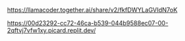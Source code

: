 https://llamacoder.together.ai/share/v2/fkfDWYLaGVIdN7oK

https://00d23292-cc72-46ca-b539-044b9588ec07-00-2qftvj7vfw1xy.picard.replit.dev/


